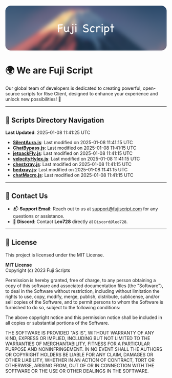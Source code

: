 ![Banner](.github/b.webp)

# 🌍 **We are Fuji Script**

Our global team of developers is dedicated to creating powerful, open-source scripts for Rise Client, designed to enhance your experience and unlock new possibilities! 🌟

---
<!-- SCRIPTS_NAVIGATION_START -->
## 📂 **Scripts Directory Navigation**

**Last Updated**: 2025-01-08 11:41:25 UTC

- **[SilentAura.js](scripts/SilentAura.js)**: Last modified on 2025-01-08 11:41:15 UTC
- **[ChatBypass.js](scripts/ChatBypass.js)**: Last modified on 2025-01-08 11:41:15 UTC
- **[jetpackFly.js](scripts/jetpackFly.js)**: Last modified on 2025-01-08 11:41:15 UTC
- **[velocityHylex.js](scripts/velocityHylex.js)**: Last modified on 2025-01-08 11:41:15 UTC
- **[chestxray.js](scripts/chestxray.js)**: Last modified on 2025-01-08 11:41:15 UTC
- **[bedxray.js](scripts/bedxray.js)**: Last modified on 2025-01-08 11:41:15 UTC
- **[chatMacro.js](scripts/chatMacro.js)**: Last modified on 2025-01-08 11:41:15 UTC

<!-- SCRIPTS_NAVIGATION_END -->

---

## 💬 **Contact Us**  
- 📬 **Support Email**: Reach out to us at [support@fujiscript.com](mailto:support@fujiscript.com) for any questions or assistance.  
- 💬 **Discord**: Contact **Leo728** directly at `Discord@leo728`.

---

## 📜 **License**

This project is licensed under the MIT License.  

**MIT License**  
Copyright (c) 2023 Fuji Scripts  

Permission is hereby granted, free of charge, to any person obtaining a copy of this software and associated documentation files (the "Software"), to deal in the Software without restriction, including without limitation the rights to use, copy, modify, merge, publish, distribute, sublicense, and/or sell copies of the Software, and to permit persons to whom the Software is furnished to do so, subject to the following conditions:  

The above copyright notice and this permission notice shall be included in all copies or substantial portions of the Software.  

THE SOFTWARE IS PROVIDED "AS IS", WITHOUT WARRANTY OF ANY KIND, EXPRESS OR IMPLIED, INCLUDING BUT NOT LIMITED TO THE WARRANTIES OF MERCHANTABILITY, FITNESS FOR A PARTICULAR PURPOSE AND NONINFRINGEMENT. IN NO EVENT SHALL THE AUTHORS OR COPYRIGHT HOLDERS BE LIABLE FOR ANY CLAIM, DAMAGES OR OTHER LIABILITY, WHETHER IN AN ACTION OF CONTRACT, TORT OR OTHERWISE, ARISING FROM, OUT OF OR IN CONNECTION WITH THE SOFTWARE OR THE USE OR OTHER DEALINGS IN THE SOFTWARE.  
